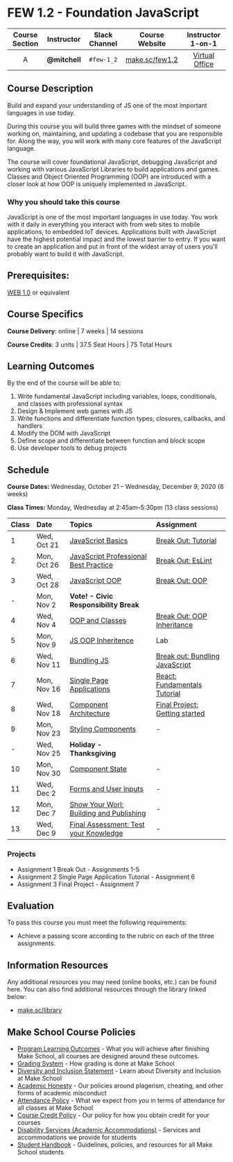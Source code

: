 # FEW 1.2 - Foundation JavaScript

| Course Section | Instructor | Slack Channel | Course Website | Instructor 1-on-1 |
| :---: | :---: | :---: | :---: | :---: |
| A | **@mitchell** | `#few-1_2` | [make.sc/few1.2](https://make.sc/few1.2) | [Virtual Office](https://make.sc/mitchell-zoom) |

## Course Description

Build and expand your understanding of JS one of the most important languages in use today. 

During this course you will build three games with the mindset of someone working on, maintaining, and updating a codebase that you are responsible for. Along the way, you will work with many core features of the JavaScript language.

The course will cover foundational JavaScript, debugging JavaScript and working with various JavaScript Libraries to build applications and games. Classes and Object Oriented Programming (OOP) are introduced with a closer look at how OOP is uniquely implemented in JavaScript.  

### Why you should take this course

JavaScript is one of the most important languages in use today. You work with it daily in everything you interact with from web sites to mobile applications, to embedded IoT devices. Applications built with JavaScript have the highest potential impact and the lowest barrier to entry. If you want to create an application and put in front of the widest array of users you'll probably want to build it with JavaScript.

## Prerequisites:  

[WEB 1.0](https://github.com/Make-School-Courses/WEB-1.0-Web-Foundations) or equivalent

## Course Specifics

**Course Delivery**: online | 7 weeks | 14 sessions

**Course Credits**: 3 units | 37.5 Seat Hours | 75 Total Hours

## Learning Outcomes

By the end of the course will be able to:

1. Write fundamental JavaScript including variables, loops, conditionals, and classes with professional syntax
1. Design & Implement web games with JS
1. Write functions and differentiate function types; closures, callbacks, and handlers
1. Modify the DOM with JavaScript
1. Define scope and differentiate between function and block scope
1. Use developer tools to debug projects

## Schedule

**Course Dates:** Wednesday, October 21 – Wednesday, December 9, 2020 (8 weeks)

**Class Times:** Monday, Wednesday at 2:45am–5:30pm (13 class sessions)

| Class | Date | Topics | Assignment |
|:------|:-----|:-------|:-----------|
|  1 |  Wed, Oct 21  | [JavaScript Basics](Lessons/Lesson-01.md) | [Break Out: Tutorial](Assignments/Assignment-1-Break-Out.md) | 
|  2 |  Mon, Oct 26  | [JavaScript Professional Best Practice](Lessons/Lesson-02.md) | [Break Out: EsLint](Assignments/Assignment-2-EsLint.md) |
|  3 |  Wed, Oct 28  | [JavaScript OOP](Lessons/Lesson-03.md) | [Break Out: OOP](Assignments/Assignment-3-OOP.md) |
|  - |  Mon, Nov 2   | **Vote! - Civic Responsibility Break** |
|  4 |  Wed, Nov 4   | [OOP and Classes](Lessons/Lesson-04.md) | [Break Out: OOP Inheritance](Assignments/Assignment-4-Inheritance.md) |
|  5 |  Mon, Nov 9   | [JS OOP Inheritence](Lessons/Lesson-05.md) | Lab |
|  6 |  Wed, Nov 11  | [Bundling JS](Lessons/Lesson-06.md) | [Break out: Bundling JavaScript](Assignments/Assignment-5-bundling.md) |
|  7 |  Mon, Nov 16  | [Single Page Applications](Lessons/Lesson-07.md) | [React: Fundamentals Tutorial](Assignments/Assignment-6-react-fundamentals.md) |
|  8 |  Wed, Nov 18  | [Component Architecture](Lessons/Lesson-08.md) | [Final Project: Getting started](./Assignments/Assignment-7-fina-project.md) |
|  9 |  Mon, Nov 23  | [Styling Components](Lessons/Lesson-09.md) | - |
|  - |  Wed, Nov 25  | **Holiday - Thanksgiving** |
| 10 |  Mon, Nov 30  | [Component State](Lessons/Lesson-10.md) | - | 
| 11 |  Wed, Dec 2   | [Forms and User inputs](Lessons/Lesson-11.md) | - | 
| 12 |  Mon, Dec 7   | [Show Your Worl: Building and Publishing](Lessons/Lesson-12.md) | - | 
| 13 |  Wed, Dec 9   | [Final Assessment: Test your Knowledge](Lessons/Lesson-13.md) | - | 

<!-- | 14 | Thu, May 14 | [Present your work](Lessons/Lesson-14.md) | - | -->

### Projects

- Assignment 1 Break Out - Assignments 1-5
- Assignment 2 Single Page Application Tutorial - Assignment 6
- Assignment 3 Final Project - Assignment 7

## Evaluation

To pass this course you must meet the following requirements:

- Achieve a passing score according to the rubric on each of the three assignments.

##  Information Resources

Any additional resources you may need (online books, etc.) can be found here. You can also find additional resources through the library linked below:

- [make.sc/library](http://make.sc/library)

## Make School Course Policies

- [Program Learning Outcomes](https://make.sc/program-learning-outcomes) - What you will achieve after finishing Make School, all courses are designed around these outcomes.
- [Grading System](https://make.sc/grading-system) - How grading is done at Make School
- [Diversity and Inclusion Statement](https://make.sc/diversity-and-inclusion-statement) - Learn about Diversity and Inclusion at Make School
- [Academic Honesty](https://make.sc/academic-honesty-policy) - Our policies around plagerism, cheating, and other forms of academic misconduct 
- [Attendance Policy](https://make.sc/attendance-policy) - What we expect from you in terms of attendance for all classes at Make School
- [Course Credit Policy](https://make.sc/course-credit-policy) - Our policy for how you obtain credit for your courses
- [Disability Services (Academic Accommodations)](https://make.sc/disability-services) - Services and accommodations we provide for students
- [Student Handbook](https://make.sc/student-handbook) - Guidelines, policies, and resources for all Make School students
